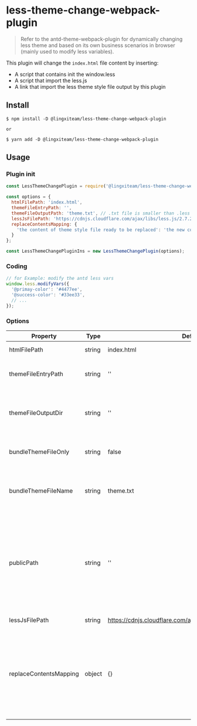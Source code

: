 # less-theme-change-webpack-plugin
> Refer to the antd-theme-webpack-plugin for dynamically changing less theme and based on its own business scenarios in browser (mainly used to modify less variables).

This plugin will change the `index.html` file content by inserting:

 - A script that contains init the window.less
 - A script that import the less.js
 - A link that import the less theme style file output by this plugin

 
## Install
```shell
$ npm install -D @lingxiteam/less-theme-change-webpack-plugin

or

$ yarn add -D @lingxiteam/less-theme-change-webpack-plugin
```

## Usage

### Plugin init
```js
const LessThemeChangePlugin = require('@lingxiteam/less-theme-change-webpack-plugin');

const options = {
  htmlFilePath: 'index.html',
  themeFileEntryPath: '',
  themeFileOutputPath: 'theme.txt', // .txt file is smaller than .less
  lessJsFilePath: 'https://cdnjs.cloudflare.com/ajax/libs/less.js/2.7.2/less.min.js',
  replaceContentsMapping: {
    'the content of theme style file ready to be replaced': 'the new content',
  }
};

const LessThemeChangePluginIns = new LessThemeChangePlugin(options);
```

### Coding
```js
// for Example: modify the antd less vars
window.less.modifyVars({
  '@primay-color': '#4477ee',
  '@success-color': '#33ee33',
  // ...
});
``` 

### Options
| Property | Type | Default | Descript |
| --- | --- | --- | --- |
| htmlFilePath | string | index.html | The project html file path |
| themeFileEntryPath | string | '' | The Entry of less theme style file to be bundled |
| themeFileOutputDir | string | '' | Specify the bundled less theme style file directory for additional output |
| bundleThemeFileOnly | string | false | Only output the bundled less theme style file
| bundleThemeFileName | string | theme.txt | The bundled less theme style file output to dist directory by plugin |
| publicPath | string | '' | The publicPath must be set as the publicPath of the project, and will be reflected in the path of introducing the bundled less theme style file in HTML| 
| lessJsFilePath | string | https://cdnjs.cloudflare.com/ajax/libs/less.js/2.7.2/less.min.js |  less.js cdn or file path |
| replaceContentsMapping | object | {} | The themeStyleFile content replace mapping { [key]: value } ( key is the replaced content, value is the new content, both are string )|

